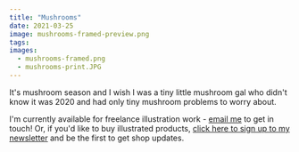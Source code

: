 ```yaml
---
title: "Mushrooms"
date: 2021-03-25
image: mushrooms-framed-preview.png
tags:
images:
  - mushrooms-framed.png
  - mushrooms-print.JPG
---
```


It's mushroom season and I wish I was a tiny little mushroom gal who didn't know it was 2020 and had only tiny mushroom problems to worry about.

I'm currently available for freelance illustration work - [email me](mailto:vicky.hughes@hotmail.com) to get in touch! Or, if you'd like to buy illustrated products, [click here to sign up to my newsletter](https://mailchi.mp/8dcebb7ee0b4/shop-updates-signup-form) and be the first to get shop updates.